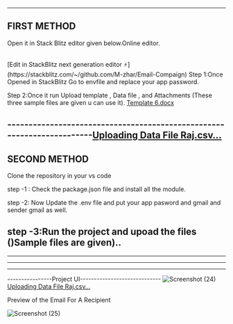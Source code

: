 --------------------------------------------------------------------------------
FIRST METHOD
-----------------------------------------------------------------------------
 
Open it in Stack Blitz editor given below.Online editor.

<br/>
[Edit in StackBlitz next generation editor ⚡️](https://stackblitz.com/~/github.com/M-zhar/Email-Compaign)
Step 1:Once Opened in StackBlitz Go to envfile and replace your app password.

<br/>


Step 2:Once it run Upload template  , Data file , and Attachments (These three sample files are given u can use it).
[Template 6.docx](https://github.com/user-attachments/files/19474238/Template.6.docx)


-----------------------------------------------------------------------[Uploading Data File Raj.csv…]()
------------------------------------
SECOND METHOD
-----------------------------------------------------------------------------------------------------------
Clone the repository in your vs code
<br/>

step -1 : Check the package.json file and install all the module.
<br/>

step -2: Now Update the .env file and put your app pasword and gmail and sender gmail as well.
<br/>

step -3:Run the project and upoad the files ()Sample files are given)..
-----------------------------------------------------------




-----------------
---------------
------------------
----------------Project UI-----------------------------
![Screenshot (24)](https://github.com/user-attachments/assets/c78b54fd-7637-454d-a142-8f8d4ed055fa)
[Uploading Data File Raj.csv…]()


Preview of the Email For A Recipient

![Screenshot (25)](https://github.com/user-attachments/assets/674bf9ca-e395-455c-86d2-1ac3e06a96e3)
















